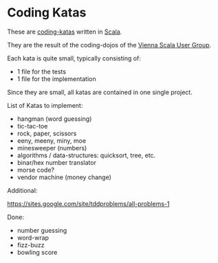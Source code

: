Coding Katas
============

These are [coding-katas](http://codingdojo.org/cgi-bin/wiki.pl?KataCatalogue) 
written in [Scala](http://www.scala-lang.org/).

They are the result of the coding-dojos of the 
[Vienna Scala User Group](http://scala-vienna.org/).

Each kata is quite small, typically consisting of:

* 1 file for the tests
* 1 file for the implementation

Since they are small, all katas are contained in one single project.

List of Katas to implement:

* hangman (word guessing)
* tic-tac-toe
* rock, paper, scissors
* eeny, meeny, miny, moe
* minesweeper (numbers)
* algorithms / data-structures: quicksort, tree, etc.
* binar/hex number translator
* morse code?
* vendor machine (money change)

Additional:

 https://sites.google.com/site/tddproblems/all-problems-1
 
Done:

* number guessing
* word-wrap
* fizz-buzz
* bowling score
